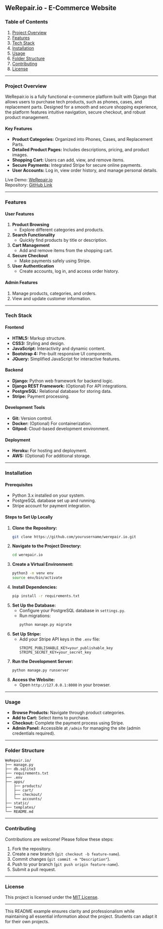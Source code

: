 ## WeRepair.io - E-Commerce Website

### **Table of Contents**
1. [Project Overview](#project-overview)
2. [Features](#features)
3. [Tech Stack](#tech-stack)
4. [Installation](#installation)
5. [Usage](#usage)
6. [Folder Structure](#folder-structure)
7. [Contributing](#contributing)
8. [License](#license)

---

### **Project Overview**
WeRepair.io is a fully functional e-commerce platform built with Django that allows users to purchase tech products, such as phones, cases, and replacement parts. Designed for a smooth and secure shopping experience, the platform features intuitive navigation, secure checkout, and robust product management.

#### **Key Features**
- **Product Categories:** Organized into Phones, Cases, and Replacement Parts.
- **Detailed Product Pages:** Includes descriptions, pricing, and product images.
- **Shopping Cart:** Users can add, view, and remove items.
- **Secure Payments:** Integrated Stripe for secure online payments.
- **User Accounts:** Log in, view order history, and manage personal details.

Live Demo: [WeRepair.io](https://example.com)  
Repository: [GitHub Link](https://github.com/yourusername/werepair.io)

---

### **Features**
#### **User Features**
1. **Product Browsing**
   - Explore different categories and products.
2. **Search Functionality**
   - Quickly find products by title or description.
3. **Cart Management**
   - Add and remove items from the shopping cart.
4. **Secure Checkout**
   - Make payments safely using Stripe.
5. **User Authentication**
   - Create accounts, log in, and access order history.

#### **Admin Features**
1. Manage products, categories, and orders.
2. View and update customer information.

---

### **Tech Stack**
#### **Frontend**
- **HTML5:** Markup structure.
- **CSS3:** Styling and design.
- **JavaScript:** Interactivity and dynamic content.
- **Bootstrap 4:** Pre-built responsive UI components.
- **JQuery:** Simplified JavaScript for interactive features.

#### **Backend**
- **Django:** Python web framework for backend logic.
- **Django REST Framework:** (Optional) For API integrations.
- **PostgreSQL:** Relational database for storing data.
- **Stripe:** Payment processing.

#### **Development Tools**
- **Git:** Version control.
- **Docker:** (Optional) For containerization.
- **Gitpod:** Cloud-based development environment.

#### **Deployment**
- **Heroku:** For hosting and deployment.
- **AWS:** (Optional) For additional storage.

---

### **Installation**
#### **Prerequisites**
- Python 3.x installed on your system.
- PostgreSQL database set up and running.
- Stripe account for payment integration.

#### **Steps to Set Up Locally**
1. **Clone the Repository:**
   ```bash
   git clone https://github.com/yourusername/werepair.io.git
   ```
2. **Navigate to the Project Directory:**
   ```bash
   cd werepair.io
   ```
3. **Create a Virtual Environment:**
   ```bash
   python3 -m venv env
   source env/bin/activate
   ```
4. **Install Dependencies:**
   ```bash
   pip install -r requirements.txt
   ```
5. **Set Up the Database:**
   - Configure your PostgreSQL database in `settings.py`.
   - Run migrations:
     ```bash
     python manage.py migrate
     ```
6. **Set Up Stripe:**
   - Add your Stripe API keys in the `.env` file:
     ```
     STRIPE_PUBLISHABLE_KEY=your_publishable_key
     STRIPE_SECRET_KEY=your_secret_key
     ```
7. **Run the Development Server:**
   ```bash
   python manage.py runserver
   ```
8. **Access the Website:**
   - Open `http://127.0.0.1:8000` in your browser.

---

### **Usage**
- **Browse Products:** Navigate through product categories.
- **Add to Cart:** Select items to purchase.
- **Checkout:** Complete the payment process using Stripe.
- **Admin Panel:** Accessible at `/admin` for managing the site (admin credentials required).

---

### **Folder Structure**
```plaintext
WeRepair.io/
├── manage.py
├── db.sqlite3
├── requirements.txt
├── .env
├── apps/
│   ├── products/
│   ├── cart/
│   ├── checkout/
│   └── accounts/
├── static/
├── templates/
└── README.md
```

---

### **Contributing**
Contributions are welcome! Please follow these steps:
1. Fork the repository.
2. Create a new branch (`git checkout -b feature-name`).
3. Commit changes (`git commit -m "Description"`).
4. Push to your branch (`git push origin feature-name`).
5. Submit a pull request.

---

### **License**
This project is licensed under the [MIT License](LICENSE).

---

This README example ensures clarity and professionalism while maintaining all essential information about the project. Students can adapt it for their own projects.

